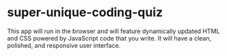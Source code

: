 # super-unique-coding-quiz
This app will run in the browser and will feature dynamically updated HTML and CSS powered by JavaScript code that you write. It will have a clean, polished, and responsive user interface. 

